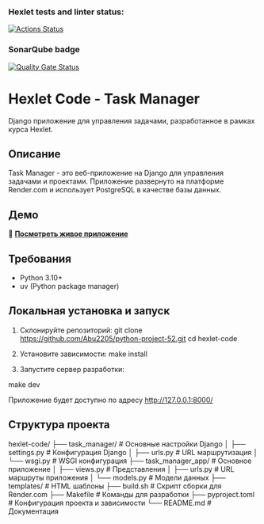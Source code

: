 ### Hexlet tests and linter status:
[![Actions Status](https://github.com/Abu2205/python-project-83/actions/workflows/hexlet-check.yml/badge.svg)](https://github.com/Abu2205/python-project-52/actions)

### SonarQube badge
[![Quality Gate Status](https://sonarcloud.io/api/project_badges/measure?project=Abu2205_python-project-52&metric=alert_status)](https://sonarcloud.io/summary/new_code?id=Abu2205_python-project-52)

# Hexlet Code - Task Manager

Django приложение для управления задачами, разработанное в рамках курса Hexlet.

## Описание

Task Manager - это веб-приложение на Django для управления задачами и проектами. Приложение развернуто на платформе Render.com и использует PostgreSQL в качестве базы данных.

## Демо

🚀 **[Посмотреть живое приложение](https://your-app-name.onrender.com)**

## Требования

- Python 3.10+
- uv (Python package manager)

## Локальная установка и запуск

1. Склонируйте репозиторий:
git clone https://github.com/Abu2205/python-project-52.git
cd hexlet-code

2. Установите зависимости:
make install

3. Запустите сервер разработки:

make dev

Приложение будет доступно по адресу http://127.0.0.1:8000/


## Структура проекта

hexlet-code/
├── task_manager/           # Основные настройки Django
│   ├── settings.py         # Конфигурация Django
│   ├── urls.py            # URL маршрутизация
│   └── wsgi.py            # WSGI конфигурация
├── task_manager_app/       # Основное приложение
│   ├── views.py           # Представления
│   ├── urls.py            # URL маршруты приложения
│   └── models.py          # Модели данных
├── templates/              # HTML шаблоны
├── build.sh               # Скрипт сборки для Render.com
├── Makefile              # Команды для разработки
├── pyproject.toml        # Конфигурация проекта и зависимости
└── README.md             # Документация
